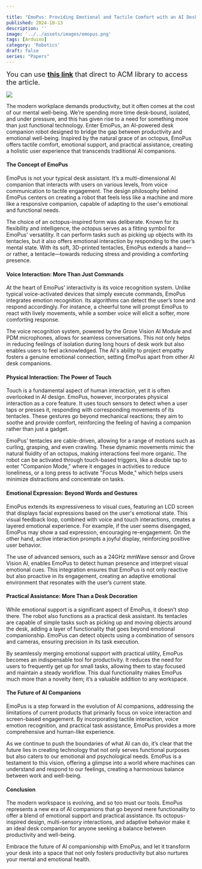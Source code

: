 ```yaml
---

title: "EmoPus: Providing Emotional and Tactile Comfort with an AI Desk Companion Octopus"
published: 2024-10-13
description: ''
image: '../../assets/images/emopus.png'
tags: [Arduino]
category: 'Robotics'
draft: false 
series: "Papers"
---
```



<font size=4>You can use **[this link](https://dl.acm.org/doi/10.1145/3672539.3686730)** that direct to ACM library to access the article.</font>

![](/image/f1.jpg)

The modern workplace demands productivity, but it often comes at the cost of our mental well-being. We’re spending more time desk-bound, isolated, and under pressure, and this has given rise to a need for something more than just functional technology. Enter EmoPus, an AI-powered desk companion robot designed to bridge the gap between productivity and emotional well-being. Inspired by the natural grace of an octopus, EmoPus offers tactile comfort, emotional support, and practical assistance, creating a holistic user experience that transcends traditional AI companions.

#### The Concept of EmoPus

EmoPus is not your typical desk assistant. It’s a multi-dimensional AI companion that interacts with users on various levels, from voice communication to tactile engagement. The design philosophy behind EmoPus centers on creating a robot that feels less like a machine and more like a responsive companion, capable of adapting to the user's emotional and functional needs.

The choice of an octopus-inspired form was deliberate. Known for its flexibility and intelligence, the octopus serves as a fitting symbol for EmoPus' versatility. It can perform tasks such as picking up objects with its tentacles, but it also offers emotional interaction by responding to the user’s mental state. With its soft, 3D-printed tentacles, EmoPus extends a hand—or rather, a tentacle—towards reducing stress and providing a comforting presence.

#### Voice Interaction: More Than Just Commands

At the heart of EmoPus' interactivity is its voice recognition system. Unlike typical voice-activated devices that simply execute commands, EmoPus integrates emotion recognition. Its algorithms can detect the user’s tone and respond accordingly. For instance, a cheerful tone will prompt EmoPus to react with lively movements, while a somber voice will elicit a softer, more comforting response.

The voice recognition system, powered by the Grove Vision AI Module and PDM microphones, allows for seamless conversations. This not only helps in reducing feelings of isolation during long hours of desk work but also enables users to feel acknowledged. The AI's ability to project empathy fosters a genuine emotional connection, setting EmoPus apart from other AI desk companions.

#### Physical Interaction: The Power of Touch

Touch is a fundamental aspect of human interaction, yet it is often overlooked in AI design. EmoPus, however, incorporates physical interaction as a core feature. It uses touch sensors to detect when a user taps or presses it, responding with corresponding movements of its tentacles. These gestures go beyond mechanical reactions; they aim to soothe and provide comfort, reinforcing the feeling of having a companion rather than just a gadget.

EmoPus' tentacles are cable-driven, allowing for a range of motions such as curling, grasping, and even crawling. These dynamic movements mimic the natural fluidity of an octopus, making interactions feel more organic. The robot can be activated through touch-based triggers, like a double tap to enter "Companion Mode," where it engages in activities to reduce loneliness, or a long press to activate "Focus Mode," which helps users minimize distractions and concentrate on tasks.

#### Emotional Expression: Beyond Words and Gestures

EmoPus extends its expressiveness to visual cues, featuring an LCD screen that displays facial expressions based on the user's emotional state. This visual feedback loop, combined with voice and touch interactions, creates a layered emotional experience. For example, if the user seems disengaged, EmoPus may show a sad expression, encouraging re-engagement. On the other hand, active interaction prompts a joyful display, reinforcing positive user behavior.

The use of advanced sensors, such as a 24GHz mmWave sensor and Grove Vision AI, enables EmoPus to detect human presence and interpret visual emotional cues. This integration ensures that EmoPus is not only reactive but also proactive in its engagement, creating an adaptive emotional environment that resonates with the user’s current state.

#### Practical Assistance: More Than a Desk Decoration

While emotional support is a significant aspect of EmoPus, it doesn’t stop there. The robot also functions as a practical desk assistant. Its tentacles are capable of simple tasks such as picking up and moving objects around the desk, adding a layer of functionality that goes beyond emotional companionship. EmoPus can detect objects using a combination of sensors and cameras, ensuring precision in its task execution.

By seamlessly merging emotional support with practical utility, EmoPus becomes an indispensable tool for productivity. It reduces the need for users to frequently get up for small tasks, allowing them to stay focused and maintain a steady workflow. This dual functionality makes EmoPus much more than a novelty item; it’s a valuable addition to any workspace.

#### The Future of AI Companions

EmoPus is a step forward in the evolution of AI companions, addressing the limitations of current products that primarily focus on voice interaction and screen-based engagement. By incorporating tactile interaction, voice emotion recognition, and practical task assistance, EmoPus provides a more comprehensive and human-like experience.

As we continue to push the boundaries of what AI can do, it’s clear that the future lies in creating technology that not only serves functional purposes but also caters to our emotional and psychological needs. EmoPus is a testament to this vision, offering a glimpse into a world where machines can understand and respond to our feelings, creating a harmonious balance between work and well-being.

#### Conclusion

The modern workspace is evolving, and so too must our tools. EmoPus represents a new era of AI companions that go beyond mere functionality to offer a blend of emotional support and practical assistance. Its octopus-inspired design, multi-sensory interactions, and adaptive behavior make it an ideal desk companion for anyone seeking a balance between productivity and well-being.

Embrace the future of AI companionship with EmoPus, and let it transform your desk into a space that not only fosters productivity but also nurtures your mental and emotional health.
